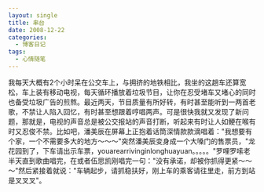 ```yaml
---
layout: single
title: 串台
date: 2008-12-22
categories:
  - 博客日记
tags:
  - 心情随笔
---
```


我每天大概有2个小时呆在公交车上，与拥挤的地铁相比，我坐的这趟车还算宽松，车上装有移动电视，每天循环播放着垃圾节目，让你在忍受堵车又堵心的同时也备受垃圾广告的煎熬。最近两天，节目质量有所好转，有时甚至能听到一两首老歌，不禁让人陷入回忆，有时甚至想跟着哼唱两声。可是很快我就又发现了新问题，那就是，电视的声音总是被公交报站的声音打断，听起来有时让人如鲠在喉有时又忍俊不禁。比如吧，潘美辰在屏幕上正抱着话筒深情款款滴唱着：\"我想要有个家，一个不需要多大的地方～～～\"突然潘美辰变身成一个大嗓门的售票员，\"龙花园到了，下车请出示车票，youarearrivinginlonghuayuan。。。。。\"罗哩罗嗦老半天直到歌曲唱完，在或者伍思凯刚唱完一句：\"没有承诺，却被你抓得更紧～～～\"然后紧接着就说：\"车辆起步，请抓稳扶好，刚上车的乘客请往里走，前方到站是叉叉叉\"。
